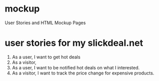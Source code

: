mockup
======

User Stories and HTML Mockup Pages

# user stories for my slickdeal.net
1. As a user, I want to get hot deals 
2. As a visitor, 
3. As a user, I want to be notified hot deals on what I interested.
4. As a visitor, I want to track the price change for expensive products.
